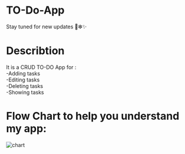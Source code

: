 # TO-Do-App

Stay tuned for new updates 🤩❇✨

# Describtion 

It is a CRUD TO-DO App for : <br>
-Adding tasks<br>
-Editing tasks<br>
-Deleting tasks<br>
-Showing tasks<br>

# Flow Chart to help you understand  my app:

![chart](https://github.com/TasneemAnas05/Simple_SocialMediaApp/assets/125818114/9b07751a-c117-4822-86ca-d33019f4548e)
